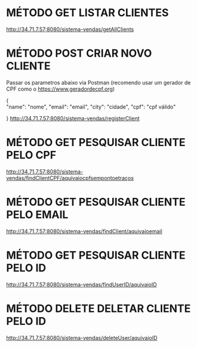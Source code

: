 # MÉTODO GET LISTAR CLIENTES

http://34.71.7.57:8080/sistema-vendas/getAllClients

# MÉTODO POST CRIAR NOVO CLIENTE

Passar os parametros abaixo via Postman (recomendo usar um gerador de CPF como o https://www.geradordecpf.org)

{   
"name": "nome",
"email": "email",
"city": "cidade",
"cpf": "cpf válido"

}
http://34.71.7.57:8080/sistema-vendas/registerClient

# MÉTODO GET PESQUISAR CLIENTE PELO CPF 

http://34.71.7.57:8080/sistema-vendas/findClientCPF/aquivaiocpfsempontoetraços

# MÉTODO GET PESQUISAR CLIENTE PELO EMAIL 

http://34.71.7.57:8080/sistema-vendas/findClient/aquivaioemail

# MÉTODO GET PESQUISAR CLIENTE PELO ID 

http://34.71.7.57:8080/sistema-vendas/findUserID/aquivaioID

# MÉTODO DELETE DELETAR CLIENTE PELO ID 

http://34.71.7.57:8080/sistema-vendas/deleteUser/aquivaioID

